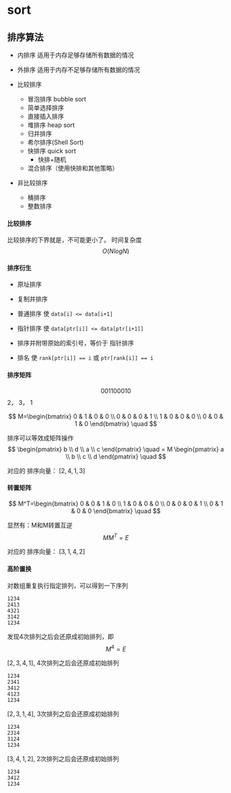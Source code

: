 # sort


## 排序算法

- 内排序 适用于内存足够存储所有数据的情况
- 外排序 适用于内存不足够存储所有数据的情况

- 比较排序
  - 冒泡排序 bubble sort
  - 简单选择排序
  - 直接插入排序
  - 堆排序 heap sort
  - 归并排序 
  - 希尔排序(Shell Sort)
  - 快排序 quick sort
      - 快排+随机
  - 混合排序（使用快排和其他策略）
- 非比较排序
  - 桶排序
  - 整数排序

#### 比较排序
比较排序的下界就是，不可能更小了。
时间复杂度
$$
O(NlogN)
$$


#### 排序衍生

- 原址排序
- 复制并排序

- 普通排序 使 `data[i] <= data[i+1]`
- 指针排序 使 `data[ptr[i]] <= data[ptr[i+1]]`
- 排序并附带原始的索引号，等价于 指针排序
- 排名 使 `rank[ptr[i]] == i` 或 `ptr[rank[i]] == i`


#### 排序矩阵
$$
0 0 1
1 0 0 
0 1 0
$$
2， 3， 1


$$
M=\begin{bmatrix} 
0 & 1 & 0 & 0 \\
0 & 0 & 0 & 1 \\
1 & 0 & 0 & 0 \\
0 & 0 & 1 & 0 
\end{bmatrix}
\quad
$$

排序可以等效成矩阵操作
$$
\begin{pmatrix} b  \\ d \\ a \\ c \end{pmatrix}
\quad = M \begin{pmatrix} a  \\ b \\ c \\ d \end{pmatrix}
\quad
$$

对应的 排序向量： $[2,4,1,3]$



#### 转置矩阵
$$
M^T=\begin{bmatrix} 
0 & 0 & 1 & 0 \\
1 & 0 & 0 & 0 \\
0 & 0 & 0 & 1 \\
0 & 1 & 0 & 0 
\end{bmatrix}
\quad
$$

显然有：M和M转置互逆
$$
M M^T = E
$$

对应的 排序向量： $[3, 1, 4, 2]$

#### 高阶置换

对数组重复执行指定排列，可以得到一下序列
```
1234
2413
4321
3142
1234
```

发现4次排列之后会还原成初始排列，即
$$
M^4=E
$$


$[2,3,4,1]$, 4次排列之后会还原成初始排列
```
1234
2341
3412
4123
1234
```

$[2,3,1,4]$, 3次排列之后会还原成初始排列
```
1234
2314
3124
1234
```

$[3,4,1,2]$, 2次排列之后会还原成初始排列
```
1234
3412
1234
```
